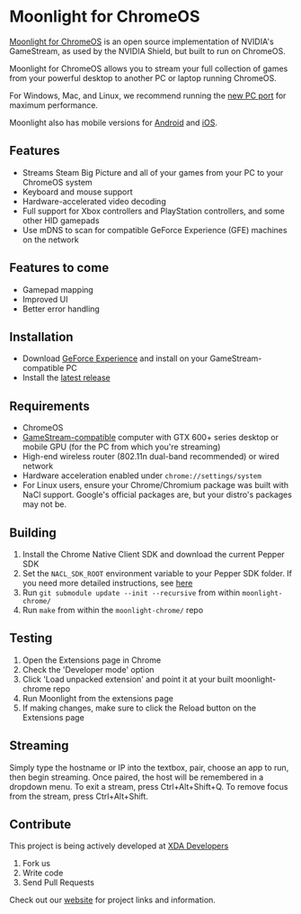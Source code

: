 # Moonlight for ChromeOS

[Moonlight for ChromeOS](https://moonlight-stream.org) is an open source implementation of NVIDIA's GameStream, as used by the NVIDIA Shield, but built to run on ChromeOS.

Moonlight for ChromeOS allows you to stream your full collection of games from your powerful desktop to another PC or laptop running ChromeOS.

For Windows, Mac, and Linux, we recommend running the [new PC port](https://github.com/moonlight-stream/moonlight-qt) for maximum performance.

Moonlight also has mobile versions for [Android](https://github.com/moonlight-stream/moonlight-android) and [iOS](https://github.com/moonlight-stream/moonlight-ios).

## Features

* Streams Steam Big Picture and all of your games from your PC to your ChromeOS system
* Keyboard and mouse support
* Hardware-accelerated video decoding
* Full support for Xbox controllers and PlayStation controllers, and some other HID gamepads
* Use mDNS to scan for compatible GeForce Experience (GFE) machines on the network

## Features to come
* Gamepad mapping
* Improved UI
* Better error handling

## Installation
* Download [GeForce Experience](http://www.geforce.com/geforce-experience) and install on your GameStream-compatible PC
* Install the [latest release](https://github.com/moonlight-stream/moonlight-chrome/releases)

## Requirements
* ChromeOS
* [GameStream-compatible](http://shield.nvidia.com/play-pc-games/) computer with GTX 600+ series desktop or mobile GPU (for the PC from which you're streaming)
* High-end wireless router (802.11n dual-band recommended) or wired network
* Hardware acceleration enabled under `chrome://settings/system`
* For Linux users, ensure your Chrome/Chromium package was built with NaCl support. Google's official packages are, but your distro's packages may not be.

## Building
1. Install the Chrome Native Client SDK and download the current Pepper SDK
2. Set the `NACL_SDK_ROOT` environment variable to your Pepper SDK folder. If you need more detailed instructions, see [here](https://github.com/google/pepper.js/wiki/Getting-Started)
3. Run `git submodule update --init --recursive` from within `moonlight-chrome/`
4. Run `make` from within the `moonlight-chrome/` repo

## Testing
1. Open the Extensions page in Chrome
2. Check the 'Developer mode' option
3. Click 'Load unpacked extension' and point it at your built moonlight-chrome repo
4. Run Moonlight from the extensions page
5. If making changes, make sure to click the Reload button on the Extensions page

## Streaming
Simply type the hostname or IP into the textbox, pair, choose an app to run, then begin streaming.  Once paired, the host will be remembered in a dropdown menu.  To exit a stream, press Ctrl+Alt+Shift+Q. To remove focus from the stream, press Ctrl+Alt+Shift.

## Contribute

This project is being actively developed at [XDA Developers](http://forum.xda-developers.com/showthread.php?t=2505510)

1. Fork us
2. Write code
3. Send Pull Requests

Check out our [website](http://moonlight-stream.com) for project links and information.
